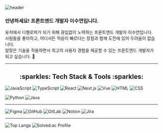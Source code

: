 ![header](https://capsule-render.vercel.app/api?type=waving&color=auto&height=300&section=header&text=LEE%20SUYEON&fontSize=90)
### 안녕하세요! 프론트엔드 개발자 이수연입니다.

유저에서 디벨로퍼가 되기 위해 끊임없이 노력하는 프론트엔드 개발자 이수연입니다.<br/>
사람들을 좋아하고, 어디서든 적응이 빠르다는 장점과 함께 도전에 있어 두려움이 없습니다.<br/>
알맞은 기술을 적용하면서 최고의 사용자 경험을 제공할 수 있는 프론트엔드 개발자가 되고 싶습니다. 🤗<br/>

---

<div align="center">
  <h2>:sparkles: Tech Stack & Tools :sparkles:</h2>
</div>

![JavaScript](https://img.shields.io/badge/JavaScript-F7DF1E?style=for-the-badge&logo=JavaScript&logoColor=white)
![TypeScript](https://img.shields.io/badge/TypeScript-007ACC?style=for-the-badge&logo=typescript&logoColor=white)
![React](https://img.shields.io/badge/React-61DAFB?style=for-the-badge&logo=React&logoColor=white)
![Next.js](https://img.shields.io/badge/Next.js-000000?style=for-the-badge&logo=Next.js&logoColor=white)
![Vue](https://img.shields.io/badge/Vue.js-35495E?style=for-the-badge&logo=vue.js&logoColor=4FC08D)
![HTML](https://img.shields.io/badge/HTML5-E34F26?style=for-the-badge&logo=html5&logoColor=white)
![CSS](https://img.shields.io/badge/CSS3-1572B6?style=for-the-badge&logo=css3&logoColor=white)

![Python](https://img.shields.io/badge/Python-3776AB?style=for-the-badge&logo=python&logoColor=white)
![Java](https://img.shields.io/badge/java-007396?style=for-the-badge&logo=OpenJDK&logoColor=white)

---
![Figma](https://img.shields.io/badge/Figma-F24E1E?style=for-the-badge&logo=figma&logoColor=white)
![GitHub](https://img.shields.io/badge/GitHub-100000?style=for-the-badge&logo=github&logoColor=white)
![GitLab](https://img.shields.io/badge/GitLab-330F63?style=for-the-badge&logo=gitlab&logoColor=white)
![Notion](https://img.shields.io/badge/Notion-%23000000.svg?style=for-the-badge&logo=notion&logoColor=white)
![Jira](https://img.shields.io/badge/Jira-0052CC?style=for-the-badge&logo=Jira&logoColor=white)

---

![Top Langs](https://github-readme-stats.vercel.app/api/top-langs/?username=bagoye&layout=compact)
![Solved.ac Profile](http://mazassumnida.wtf/api/v2/generate_badge?boj=yii98)
